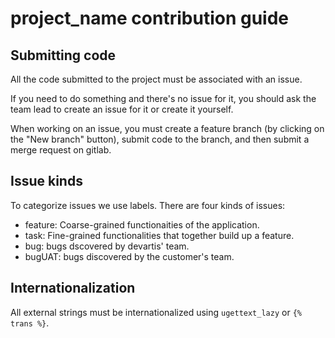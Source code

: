# project_name contribution guide

## Submitting code

All the code submitted to the project must be associated with an issue.

If you need to do something and there's no issue for it, you should ask the team lead to create an issue for it or create it yourself.

When working on an issue, you must create a feature branch (by clicking on the "New branch" button), submit code to the branch, and then submit a merge request on gitlab.

## Issue kinds

To categorize issues we use labels. There are four kinds of issues:

* feature: Coarse-grained functionaities of the application.
* task: Fine-grained functionalities that together build up a feature.
* bug: bugs dscovered by devartis' team.
* bugUAT: bugs discovered by the customer's team.

## Internationalization

All external strings must be internationalized using `ugettext_lazy` or `{% trans %}`.
